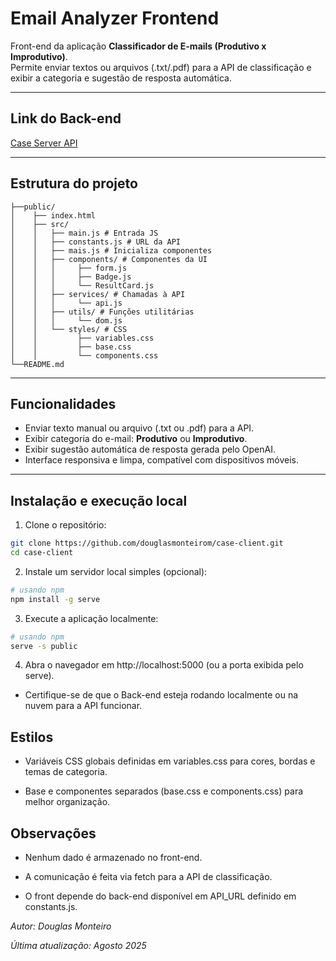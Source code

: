 # Email Analyzer Frontend

Front-end da aplicação **Classificador de E-mails (Produtivo x Improdutivo)**.  
Permite enviar textos ou arquivos (.txt/.pdf) para a API de classificação e exibir a categoria e sugestão de resposta automática.

---

## Link do Back-end

[Case Server API](https://case-server.onrender.com/)

---

## Estrutura do projeto

```
├──public/
│    ├── index.html
│    ├── src/
│    │   ├── main.js # Entrada JS
│    │   ├── constants.js # URL da API
│    │   ├── mais.js # Inicializa componentes
│    │   ├── components/ # Componentes da UI
│    │   │     ├── form.js
│    │   │     ├── Badge.js
│    │   │     └── ResultCard.js
│    │   ├── services/ # Chamadas à API
│    │   │     └── api.js
│    │   ├── utils/ # Funções utilitárias
│    │   │     └── dom.js
│    │   └── styles/ # CSS
│    │         ├── variables.css
│    │         ├── base.css
│    │         └── components.css
└──README.md

```


---

## Funcionalidades

- Enviar texto manual ou arquivo (.txt ou .pdf) para a API.  
- Exibir categoria do e-mail: **Produtivo** ou **Improdutivo**.  
- Exibir sugestão automática de resposta gerada pelo OpenAI.  
- Interface responsiva e limpa, compatível com dispositivos móveis.  

---

## Instalação e execução local

1. Clone o repositório:
```bash
git clone https://github.com/douglasmonteirom/case-client.git
cd case-client
```
2. Instale um servidor local simples (opcional):
```bash
# usando npm
npm install -g serve
```
3. Execute a aplicação localmente:
```bash
# usando npm
serve -s public
```
4. Abra o navegador em http://localhost:5000 (ou a porta exibida pelo serve).

- Certifique-se de que o Back-end esteja rodando localmente ou na nuvem para a API funcionar.

## Estilos

- Variáveis CSS globais definidas em variables.css para cores, bordas e temas de categoria.

- Base e componentes separados (base.css e components.css) para melhor organização.

## Observações

- Nenhum dado é armazenado no front-end.

- A comunicação é feita via fetch para a API de classificação.

- O front depende do back-end disponível em API_URL definido em constants.js.

*Autor: Douglas Monteiro*

*Última atualização: Agosto 2025*